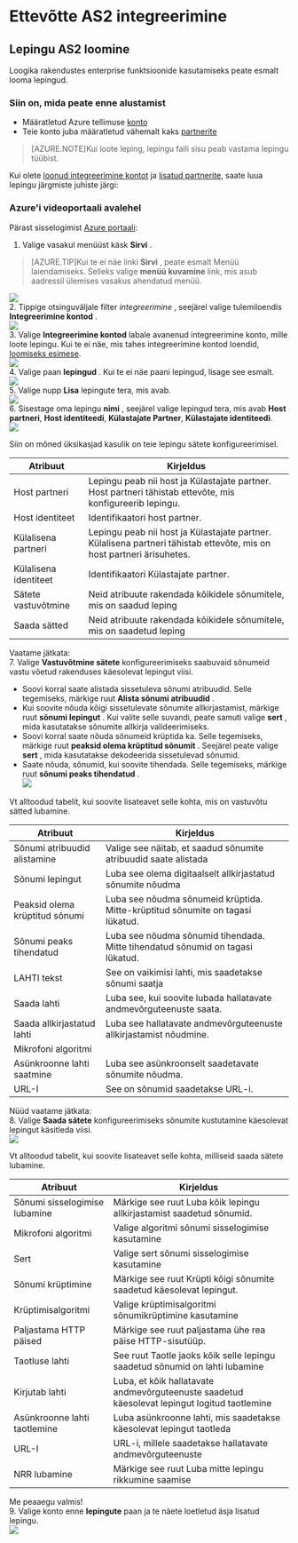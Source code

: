 <properties 
    pageTitle="Saate teada, kuidas luua AS2 lepingu Enterprise integreerimine pakett" 
    description="Saate teada, kuidas luua AS2 lepingu Enterprise integreerimine Pack | Microsoft Azure'i rakendust Service" 
    services="logic-apps" 
    documentationCenter=".net,nodejs,java"
    authors="msftman" 
    manager="erikre" 
    editor="cgronlun"/>

<tags 
    ms.service="logic-apps" 
    ms.workload="integration" 
    ms.tgt_pltfrm="na" 
    ms.devlang="na" 
    ms.topic="article" 
    ms.date="06/29/2016" 
    ms.author="deonhe"/>

# <a name="enterprise-integration-with-as2"></a>Ettevõtte AS2 integreerimine

## <a name="create-an-as2-agreement"></a>Lepingu AS2 loomine
Loogika rakendustes enterprise funktsioonide kasutamiseks peate esmalt looma lepingud. 

### <a name="heres-what-you-need-before-you-get-started"></a>Siin on, mida peate enne alustamist
- Määratletud Azure tellimuse [konto](./app-service-logic-enterprise-integration-accounts.md)  
- Teie konto juba määratletud vähemalt kaks [partnerite](./app-service-logic-enterprise-integration-partners.md)  

>[AZURE.NOTE]Kui loote leping, lepingu faili sisu peab vastama lepingu tüübist.    


Kui olete [loonud integreerimine kontot](./app-service-logic-enterprise-integration-accounts.md) ja [lisatud partnerite](./app-service-logic-enterprise-integration-partners.md), saate luua lepingu järgmiste juhiste järgi:  

### <a name="from-the-azure-portal-home-page"></a>Azure'i videoportaali avalehel

Pärast sisselogimist [Azure portaali](http://portal.azure.com "Azure portaali"):  
1. Valige vasakul menüüst käsk **Sirvi** .  

>[AZURE.TIP]Kui te ei näe linki **Sirvi** , peate esmalt Menüü laiendamiseks. Selleks valige **menüü kuvamine** link, mis asub aadressil ülemises vasakus ahendatud menüü.  

![](./media/app-service-logic-enterprise-integration-overview/overview-1.png)    
2. Tippige otsinguväljale filter *integreerimine* , seejärel valige tulemiloendis **Integreerimine kontod** .       
 ![](./media/app-service-logic-enterprise-integration-overview/overview-2.png)  
3. Valige **Integreerimine kontod** labale avanenud integreerimine konto, mille loote lepingu. Kui te ei näe, mis tahes integreerimine kontod loendid, [loomiseks esimese](./app-service-logic-enterprise-integration-accounts.md "All about integration accounts").  
![](./media/app-service-logic-enterprise-integration-overview/overview-3.png)  
4.  Valige paan **lepingud** . Kui te ei näe paani lepingud, lisage see esmalt.   
![](./media/app-service-logic-enterprise-integration-agreements/agreement-1.png)   
5. Valige nupp **Lisa** lepingute tera, mis avab.  
![](./media/app-service-logic-enterprise-integration-agreements/agreement-2.png)  
6. Sisestage oma lepingu **nimi** , seejärel valige lepingud tera, mis avab **Host partneri**, **Host identiteedi**, **Külastajate Partner**, **Külastajate identiteedi**.  
![](./media/app-service-logic-enterprise-integration-agreements/agreement-3.png)  

Siin on mõned üksikasjad kasulik on teie lepingu sätete konfigureerimisel. 
  
|Atribuut|Kirjeldus|
|----|----|
|Host partneri|Lepingu peab nii host ja Külastajate partner. Host partneri tähistab ettevõte, mis konfigureerib lepingu.|
|Host identiteet|Identifikaatori host partner. |
|Külalisena partneri|Lepingu peab nii host ja Külastajate partner. Külalisena partneri tähistab ettevõte, mis on host partneri ärisuhetes.|
|Külalisena identiteet|Identifikaatori Külastajate partner.|
|Sätete vastuvõtmine|Neid atribuute rakendada kõikidele sõnumitele, mis on saadud leping|
|Saada sätted|Neid atribuute rakendada kõikidele sõnumitele, mis on saadetud leping|  
Vaatame jätkata:  
7. Valige **Vastuvõtmine sätete** konfigureerimiseks saabuvaid sõnumeid vastu võetud rakenduses käesolevat lepingut viisi.  
 
 - Soovi korral saate alistada sissetuleva sõnumi atribuudid. Selle tegemiseks, märkige ruut **Alista sõnumi atribuudid** .
  - Kui soovite nõuda kõigi sissetulevate sõnumite allkirjastamist, märkige ruut **sõnumi lepingut** . Kui valite selle suvandi, peate samuti valige **sert** , mida kasutatakse sõnumite allkirja valideerimiseks.
  - Soovi korral saate nõuda sõnumeid krüptida ka. Selle tegemiseks, märkige ruut **peaksid olema krüptitud sõnumit** . Seejärel peate valige **sert** , mida kasutatakse dekodeerida sissetulevad sõnumid.
  - Saate nõuda, sõnumid, kui soovite tihendada. Selle tegemiseks, märkige ruut **sõnumi peaks tihendatud** .  
![](./media/app-service-logic-enterprise-integration-agreements/agreement-4.png)  

Vt alltoodud tabelit, kui soovite lisateavet selle kohta, mis on vastuvõtu sätted lubamine.  

|Atribuut|Kirjeldus|
|----|----|
|Sõnumi atribuudid alistamine|Valige see näitab, et saadud sõnumite atribuudid saate alistada |
|Sõnumi lepingut|Luba see olema digitaalselt allkirjastatud sõnumite nõudma|
|Peaksid olema krüptitud sõnumi|Luba see nõudma sõnumeid krüptida. Mitte-krüptitud sõnumite on tagasi lükatud.|
|Sõnumi peaks tihendatud|Luba see nõudma sõnumid tihendada. Mitte tihendatud sõnumid on tagasi lükatud.|
|LAHTI tekst|See on vaikimisi lahti, mis saadetakse sõnumi saatja|
|Saada lahti|Luba see, kui soovite lubada hallatavate andmevõrguteenuste saata.|
|Saada allkirjastatud lahti|Luba see hallatavate andmevõrguteenuste allkirjastamist nõudmine.|
|Mikrofoni algoritmi||
|Asünkroonne lahti saatmine|Luba see asünkroonselt saadetavate sõnumite nõudma.|
|URL-I|See on sõnumid saadetakse URL-i.|
Nüüd vaatame jätkata:  
8. Valige **Saada sätete** konfigureerimiseks sõnumite kustutamine käesolevat lepingut käsitleda viisi.  
![](./media/app-service-logic-enterprise-integration-agreements/agreement-5.png)  

Vt alltoodud tabelit, kui soovite lisateavet selle kohta, milliseid saada sätete lubamine.  

|Atribuut|Kirjeldus|
|----|----|
|Sõnumi sisselogimise lubamine|Märkige see ruut Luba kõik lepingu allkirjastamist saadetud sõnumid.|
|Mikrofoni algoritmi|Valige algoritmi sõnumi sisselogimise kasutamine|
|Sert|Valige sert sõnumi sisselogimise kasutamine|
|Sõnumi krüptimine|Märkige see ruut Krüpti kõigi sõnumite saadetud käesolevat lepingut.|
|Krüptimisalgoritmi|Valige krüptimisalgoritmi sõnumikrüptimine kasutamine|
|Paljastama HTTP päised|Märkige see ruut paljastama ühe rea päise HTTP-sisutüüp.|
|Taotluse lahti|See ruut Taotle jaoks kõik selle lepingu saadetud sõnumid on lahti lubamine|
|Kirjutab lahti|Luba, et kõik hallatavate andmevõrguteenuste saadetud käesolevat lepingut logitud taotlemine|
|Asünkroonne lahti taotlemine|Luba asünkroonne lahti, mis saadetakse käesolevat lepingut taotleda|
|URL-I|URL-i, millele saadetakse hallatavate andmevõrguteenuste|
|NRR lubamine|Märkige see ruut Luba mitte lepingu rikkumine saamise|
Me peaaegu valmis!  
9. Valige konto enne **lepingute** paan ja te näete loetletud äsja lisatud lepingu.  
![](./media/app-service-logic-enterprise-integration-agreements/agreement-6.png)

